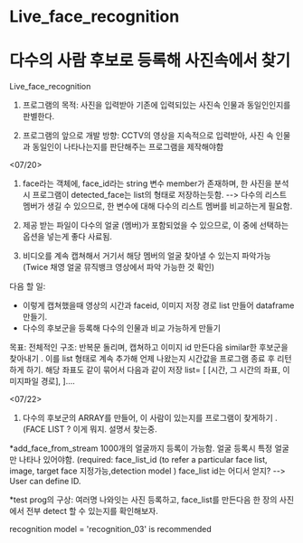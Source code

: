 # Live_face_recognition
# 다수의 사람 후보로 등록해 사진속에서 찾기 
Live_face_recognition
1. 프로그램의 목적: 사진을 입력받아 기존에 입력되있는 사진속 인물과 동일인인지를 판별한다. 

2. 프로그램의 앞으로 개발 방향: CCTV의 영상을 지속적으로 입력받아, 사진 속 인물과 동일인이 나타나는지를 판단해주는 프로그램을 제작해야함 


<07/20>
1. face라는 객체에, face_id라는 string 변수 member가 존재하며, 한 사진을 분석시 프로그램이 detected_face는 list의 형태로 저장하는듯함. 
--> 다수의 리스트 멤버가 생길 수 있으므로, 한 변수에 대해 다수의 리스트 멤버를 비교하는게 필요함. 

2. 제공 받는 파일이 다수의 얼굴 (멤버)가 포함되었을 수 있으므로, 이 중에 선택하는 옵션을 넣는게 좋다 사료됨. 

3. 비디오를 계속 캡쳐해서 거기서 해당 멤버의 얼굴 찾아낼 수 있는지 파악가능 (Twice 채영 얼굴 뮤직뱅크 영상에서 파악 가능한 것 확인)

다음 할 일: 
- 이렇게 캡쳐했을때 영상의 시간과 faceid, 이미지 저장 경로 list 만들어 dataframe 만들기. 
- 다수의 후보군을 등록해 다수의 인물과 비교 가능하게 만들기 
            


목표: 전체적인 구조: 반복문 돌리며, 캡쳐하고 이미지 id 만든다음 similar한 후보군을 찾아내기 .
이를 list 형태로 계속 추가해 언제 나왔는지 시간값을 프로그램 종료 후 리턴하게 하기. 해당 좌표도 같이 묶어서 다음과 같이 저장 
list=  [ [시간, 그 시간의 좌표, 이미지파일 경로], ]....

<07/22>
1. 다수의 후보군의 ARRAY를 만들어, 이 사람이 있는지를 프로그램이 찾게하기 . 
(FACE LIST ? 이게 뭐지. 설명서 찾는중.

*add_face_from_stream
1000개의 얼굴까지 등록이 가능함. 
얼굴 등록시 특정 얼굴만 나타나 있어야함. 
(required:  face_list_id (to refer a particular face list, image, target face 지정가능,detection model ) 
face_list id는 어디서 얻지? --> User can define ID.

*test prog의 구상: 여러명 나와잇는 사진 등록하고, face_list를 만든다음 한 장의 사진에서 전부 detect 할 수 있는지를 확인해보자. 

recognition model = 'recognition_03' is recommended
